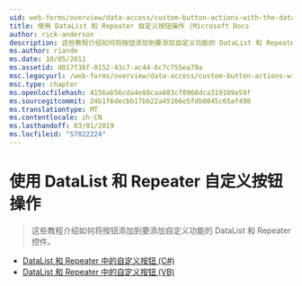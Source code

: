 ```yaml
---
uid: web-forms/overview/data-access/custom-button-actions-with-the-datalist-and-repeater/index
title: 使用 DataList 和 Repeater 自定义按钮操作 |Microsoft Docs
author: rick-anderson
description: 这些教程介绍如何将按钮添加到要添加自定义功能的 DataList 和 Repeater 控件。
ms.author: riande
ms.date: 10/05/2011
ms.assetid: d017f36f-0152-43c7-ac44-6c7c755ea79a
msc.legacyurl: /web-forms/overview/data-access/custom-button-actions-with-the-datalist-and-repeater
msc.type: chapter
ms.openlocfilehash: 4156ab56cda4e88caa883cf8968dca319109e59f
ms.sourcegitcommit: 24b1f6decbb17bb22a45166e5fdb0845c65af498
ms.translationtype: MT
ms.contentlocale: zh-CN
ms.lasthandoff: 03/01/2019
ms.locfileid: "57022224"
---
```

<a name="custom-button-actions-with-the-datalist-and-repeater"></a>使用 DataList 和 Repeater 自定义按钮操作
====================
> 这些教程介绍如何将按钮添加到要添加自定义功能的 DataList 和 Repeater 控件。


- [DataList 和 Repeater 中的自定义按钮 (C#)](custom-buttons-in-the-datalist-and-repeater-cs.md)
- [DataList 和 Repeater 中的自定义按钮 (VB)](custom-buttons-in-the-datalist-and-repeater-vb.md)
